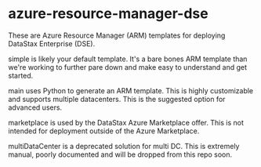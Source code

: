 # azure-resource-manager-dse

These are Azure Resource Manager (ARM) templates for deploying DataStax Enterprise (DSE).

simple is likely your default template.  It's a bare bones ARM template than we're working to further pare down and make easy to understand and get started.

main uses Python to generate an ARM template.  This is highly customizable and supports multiple datacenters.  This is the suggested option for advanced users.

marketplace is used by the DataStax Azure Marketplace offer.  This is not intended for deployment outside of the Azure Marketplace.

multiDataCenter is a deprecated solution for multi DC.  This is extremely manual, poorly documented and will be dropped from this repo soon.

